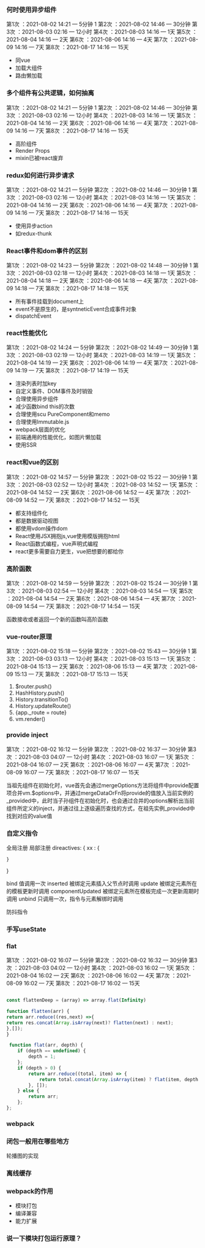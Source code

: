 ### 何时使用异步组件
第1次 ：2021-08-02 14:21 — 5分钟  1
第2次 ：2021-08-02 14:46 — 30分钟
第3次 ：2021-08-03 02:16 — 12小时
第4次 ：2021-08-03 14:16 — 1天
第5次 ：2021-08-04 14:16 — 2天
第6次 ：2021-08-06 14:16 — 4天
第7次 ：2021-08-09 14:16 — 7天
第8次 ：2021-08-17 14:16 — 15天

* 同vue
* 加载大组件
* 路由懒加载

### 多个组件有公共逻辑，如何抽离
第1次 ：2021-08-02 14:21 — 5分钟  1
第2次 ：2021-08-02 14:46 — 30分钟
第3次 ：2021-08-03 02:16 — 12小时
第4次 ：2021-08-03 14:16 — 1天
第5次 ：2021-08-04 14:16 — 2天
第6次 ：2021-08-06 14:16 — 4天
第7次 ：2021-08-09 14:16 — 7天
第8次 ：2021-08-17 14:16 — 15天

* 高阶组件
* Render Props
* mixin已被react废弃

### redux如何进行异步请求
第1次 ：2021-08-02 14:21 — 5分钟
第2次 ：2021-08-02 14:46 — 30分钟  1
第3次 ：2021-08-03 02:16 — 12小时
第4次 ：2021-08-03 14:16 — 1天
第5次 ：2021-08-04 14:16 — 2天
第6次 ：2021-08-06 14:16 — 4天
第7次 ：2021-08-09 14:16 — 7天
第8次 ：2021-08-17 14:16 — 15天

* 使用异步action
* 如redux-thunk

### React事件和dom事件的区别
第1次 ：2021-08-02 14:23 — 5分钟
第2次 ：2021-08-02 14:48 — 30分钟  1
第3次 ：2021-08-03 02:18 — 12小时
第4次 ：2021-08-03 14:18 — 1天
第5次 ：2021-08-04 14:18 — 2天
第6次 ：2021-08-06 14:18 — 4天
第7次 ：2021-08-09 14:18 — 7天
第8次 ：2021-08-17 14:18 — 15天

* 所有事件挂载到document上
* event不是原生的，是syntneticEvent合成事件对象
* dispatchEvent

### react性能优化
第1次 ：2021-08-02 14:24 — 5分钟
第2次 ：2021-08-02 14:49 — 30分钟  1
第3次 ：2021-08-03 02:19 — 12小时
第4次 ：2021-08-03 14:19 — 1天
第5次 ：2021-08-04 14:19 — 2天
第6次 ：2021-08-06 14:19 — 4天
第7次 ：2021-08-09 14:19 — 7天
第8次 ：2021-08-17 14:19 — 15天

* 渲染列表时加key
* 自定义事件、DOM事件及时销毁
* 合理使用异步组件
* 减少函数bind this的次数
* 合理使用scu PureComponent和memo
* 合理使用Immutable.js
* webpack层面的优化
* 前端通用的性能优化，如图片懒加载
* 使用SSR

### react和vue的区别
第1次 ：2021-08-02 14:57 — 5分钟
第2次 ：2021-08-02 15:22 — 30分钟  1
第3次 ：2021-08-03 02:52 — 12小时
第4次 ：2021-08-03 14:52 — 1天
第5次 ：2021-08-04 14:52 — 2天
第6次 ：2021-08-06 14:52 — 4天
第7次 ：2021-08-09 14:52 — 7天
第8次 ：2021-08-17 14:52 — 15天

* 都支持组件化
* 都是数据驱动视图
* 都使用vdom操作dom
* React使用JSX拥抱js,vue使用模版拥抱html
* React函数式编程，vue声明式编程
* react更多需要自力更生，vue把想要的都给你

### 高阶函数
第1次 ：2021-08-02 14:59 — 5分钟
第2次 ：2021-08-02 15:24 — 30分钟  1
第3次 ：2021-08-03 02:54 — 12小时
第4次 ：2021-08-03 14:54 — 1天
第5次 ：2021-08-04 14:54 — 2天
第6次 ：2021-08-06 14:54 — 4天
第7次 ：2021-08-09 14:54 — 7天
第8次 ：2021-08-17 14:54 — 15天

函数接收或者返回一个新的函数叫高阶函数

### vue-router原理
第1次 ：2021-08-02 15:18 — 5分钟
第2次 ：2021-08-02 15:43 — 30分钟  1
第3次 ：2021-08-03 03:13 — 12小时
第4次 ：2021-08-03 15:13 — 1天
第5次 ：2021-08-04 15:13 — 2天
第6次 ：2021-08-06 15:13 — 4天
第7次 ：2021-08-09 15:13 — 7天
第8次 ：2021-08-17 15:13 — 15天

1. $router.push()
2. HashHistory.push()
3. History.transitionTo()
4. History.updateRoute()
5. {app._route = route}
6. vm.render()

### provide inject
第1次 ：2021-08-02 16:12 — 5分钟
第2次 ：2021-08-02 16:37 — 30分钟
第3次 ：2021-08-03 04:07 — 12小时
第4次 ：2021-08-03 16:07 — 1天
第5次 ：2021-08-04 16:07 — 2天
第6次 ：2021-08-06 16:07 — 4天
第7次 ：2021-08-09 16:07 — 7天
第8次 ：2021-08-17 16:07 — 15天

当祖先组件在初始化时，vue首先会通过mergeOptions方法将组件中provide配置项合并vm.$options中，并通过mergeDataOrFn将provide的值放入当前实例的_provided中，此时当子孙组件在初始化时，也会通过合并的options解析出当前组件所定义的inject，并通过往上逐级遍历查找的方式，在祖先实例_provided中找到对应的value值

### 自定义指令
全局注册
局部注册
direactives: {
    xx : {

    }
}

bind  值调用一次
inserted 被绑定元素插入父节点时调用
update 被绑定元素所在的模板更新时调用
componentUpdated 被绑定元素所在模板完成一次更新周期时调用
unbind 只调用一次，指令与元素解绑时调用

防抖指令


### 手写useState

### flat
第1次 ：2021-08-02 16:07 — 5分钟
第2次 ：2021-08-02 16:32 — 30分钟
第3次 ：2021-08-03 04:02 — 12小时
第4次 ：2021-08-03 16:02 — 1天
第5次 ：2021-08-04 16:02 — 2天
第6次 ：2021-08-06 16:02 — 4天
第7次 ：2021-08-09 16:02 — 7天
第8次 ：2021-08-17 16:02 — 15天

```JavaScript

const flattenDeep = (array) => array.flat(Infinity)

function flatten(arr) {
return arr.reduce((res,next) =>{
return res.concat(Array.isArray(next)? flatten(next) : next);
},[]);
}

 function flat(arr, depth) {
    if (depth == undefined) {
        depth = 1;
    };
    if (depth > 0) {
        return arr.reduce((total, item) => {
            return total.concat(Array.isArray(item) ? flat(item, depth - 1) : item)
        }, []);
    } else {
        return arr;
    };
};
```

### webpack

### 闭包一般用在哪些地方
轮播图的实现

### 离线缓存

### webpack的作用
* 模块打包
* 编译兼容
* 能力扩展

### 说一下模块打包运行原理？
